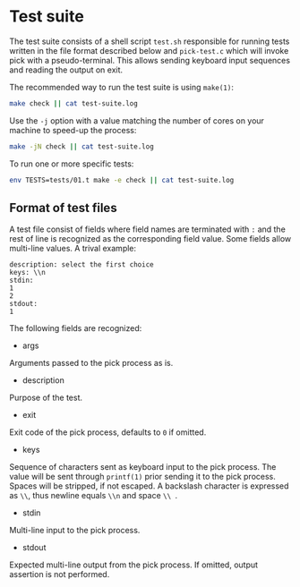 Test suite
==========

The test suite consists of a shell script `test.sh` responsible for running
tests written in the file format described below and `pick-test.c` which will
invoke pick with a pseudo-terminal. This allows sending keyboard input sequences
and reading the output on exit.

The recommended way to run the test suite is using `make(1)`:

```sh
make check || cat test-suite.log
```

Use the `-j` option with a value matching the number of cores on your machine to
speed-up the process:

```sh
make -jN check || cat test-suite.log
```

To run one or more specific tests:

```sh
env TESTS=tests/01.t make -e check || cat test-suite.log
```

Format of test files
--------------------

A test file consist of fields where field names are terminated with `:` and the
rest of line is recognized as the corresponding field value. Some fields allow
multi-line values. A trival example:

```
description: select the first choice
keys: \\n
stdin:
1
2
stdout:
1
```

The following fields are recognized:

- args

Arguments passed to the pick process as is.

- description

Purpose of the test.

- exit

Exit code of the pick process, defaults to `0` if omitted.

- keys

Sequence of characters sent as keyboard input to the pick process. The value
will be sent through `printf(1)` prior sending it to the pick process. Spaces
will be stripped, if not escaped. A backslash character is expressed as `\\`,
thus newline equals `\\n` and space `\\ `.

- stdin

Multi-line input to the pick process.

- stdout

Expected multi-line output from the pick process. If omitted, output assertion
is not performed.
